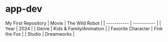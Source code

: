 # app-dev
My First Repository
| Movie    | The Wild Robot |
| ----------- | ----------- |
| Year    | 2024      |
| Genre   | Kids & Family/Animation        |
| Favorite Character   | Fink the Fox        |
| Studio   | Dreamworks       |
